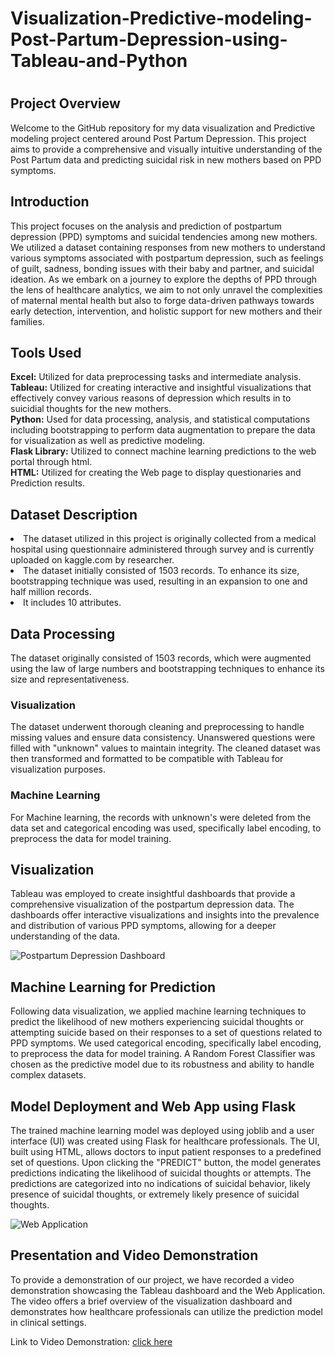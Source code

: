 <h1>Visualization-Predictive-modeling-Post-Partum-Depression-using-Tableau-and-Python<h1>

<h2>Project Overview</h2>
Welcome to the GitHub repository for my data visualization and Predictive modeling project centered around Post Partum Depression. This project aims to provide a comprehensive and visually intuitive understanding of the Post Partum data and predicting suicidal risk in new mothers based on PPD symptoms.

<h2>Introduction</h2>
This project focuses on the analysis and prediction of postpartum depression (PPD) symptoms and suicidal tendencies among new mothers. We utilized a dataset containing responses from new mothers to understand various symptoms associated with postpartum depression, such as feelings of guilt, sadness, bonding issues with their baby and partner, and suicidal ideation. As we embark on a journey to explore the depths of PPD through the lens of healthcare analytics, we aim to not only unravel the complexities of maternal mental health but also to forge data-driven pathways towards early detection, intervention, and holistic support for new mothers and their families.

<h2>Tools Used</h2>
<b>Excel:</b> Utilized for data preprocessing tasks and intermediate analysis.<br>
<b>Tableau:</b> Utilized for creating interactive and insightful visualizations that effectively convey various reasons of depression which results in to suicidial thoughts for the new mothers.<br>
<b>Python:</b> Used for data processing, analysis, and statistical computations including bootstrapping to perform data augmentation to prepare the data for visualization as well as predictive modeling.<br>
<b>Flask Library:</b> Utilized to connect machine learning predictions to the web portal through html.<br>
<b>HTML:</b> Utilized for creating the Web page to display questionaries and Prediction results.

<h2>Dataset Description</h2>
<li>The dataset utilized in this project is originally collected from a medical hospital using questionnaire administered through survey and is currently uploaded on kaggle.com by researcher.</li>
<li>The dataset initially consisted of 1503 records. To enhance its size, bootstrapping technique was used, resulting in an expansion to one and half million records.</li>
<li>It includes 10 attributes.</li>

<h2>Data Processing</h2> 
The dataset originally consisted of 1503 records, which were augmented using the law of large numbers and bootstrapping techniques to enhance its size and representativeness.

<h3>Visualization</h3>
The dataset underwent thorough cleaning and preprocessing to handle missing values and ensure data consistency. Unanswered questions were filled with "unknown" values to maintain integrity. The cleaned dataset was then transformed and formatted to be compatible with Tableau for visualization purposes.

<h3>Machine Learning</h3>
For Machine learning, the records with unknown's were deleted from the data set and categorical encoding was used, specifically label encoding, to preprocess the data for model training.

<h2>Visualization</h2>
Tableau was employed to create insightful dashboards that provide a comprehensive visualization of the postpartum depression data. The dashboards offer interactive visualizations and insights into the prevalence and distribution of various PPD symptoms, allowing for a deeper understanding of the data.<br>

![Postpartum Depression Dashboard](https://github.com/ikram-patel/Visualization-Predictive-modeling-Post-Partum-Depression-using-Tableau-and-Python/assets/128078888/8fb85902-de55-4019-a1e6-b00acd0e31db)


<h2>Machine Learning for Prediction</h2>
Following data visualization, we applied machine learning techniques to predict the likelihood of new mothers experiencing suicidal thoughts or attempting suicide based on their responses to a set of questions related to PPD symptoms. We used categorical encoding, specifically label encoding, to preprocess the data for model training. A Random Forest Classifier was chosen as the predictive model due to its robustness and ability to handle complex datasets.

<h2>Model Deployment and Web App using Flask</h2>
The trained machine learning model was deployed using joblib and a user interface (UI) was created using Flask for healthcare professionals. The UI, built using HTML, allows doctors to input patient responses to a predefined set of questions. Upon clicking the "PREDICT" button, the model generates predictions indicating the likelihood of suicidal thoughts or attempts. The predictions are categorized into no indications of suicidal behavior, likely presence of suicidal thoughts, or extremely likely presence of suicidal thoughts.

![Web Application](https://github.com/ikram-patel/Visualization-Predictive-modeling-Post-Partum-Depression-using-Tableau-and-Python/assets/128078888/1ac503f4-bd9c-4112-bfb3-e6b4f79526ae)


<h2>Presentation and Video Demonstration</h2>
To provide a demonstration of our project, we have recorded a video demonstration showcasing the Tableau dashboard and the Web Application. The video offers a brief overview of the visualization dashboard and demonstrates how healthcare professionals can utilize the prediction model in clinical settings.

Link to Video Demonstration: [click here](https://youtu.be/azaCJs55D0g)




